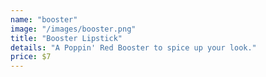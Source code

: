 ```yaml
---
name: "booster"
image: "/images/booster.png"
title: "Booster Lipstick"
details: "A Poppin' Red Booster to spice up your look."
price: $7
---
```


